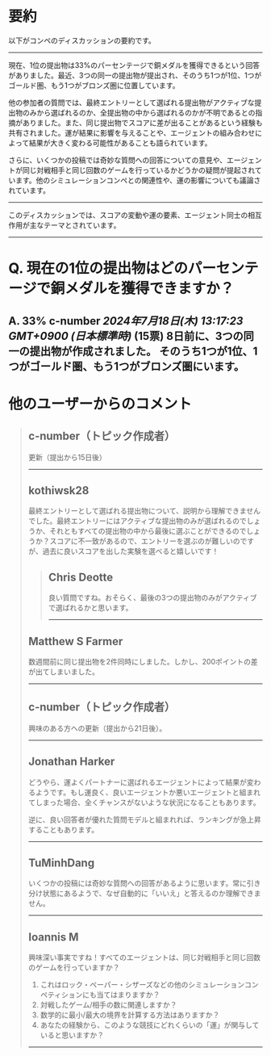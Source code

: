 # 要約 
以下がコンペのディスカッションの要約です。

---

現在、1位の提出物は33%のパーセンテージで銅メダルを獲得できるという回答がありました。最近、3つの同一の提出物が提出され、そのうち1つが1位、1つがゴールド圏、もう1つがブロンズ圏に位置しています。

他の参加者の質問では、最終エントリーとして選ばれる提出物がアクティブな提出物のみから選ばれるのか、全提出物の中から選ばれるのかが不明であるとの指摘がありました。また、同じ提出物でスコアに差が出ることがあるという経験も共有されました。運が結果に影響を与えることや、エージェントの組み合わせによって結果が大きく変わる可能性があることも語られています。

さらに、いくつかの投稿では奇妙な質問への回答についての意見や、エージェントが同じ対戦相手と同じ回数のゲームを行っているかどうかの疑問が提起されています。他のシミュレーションコンペとの関連性や、運の影響についても議論されています。

--- 

このディスカッションでは、スコアの変動や運の要素、エージェント同士の相互作用が主なテーマとされています。

---
# Q. 現在の1位の提出物はどのパーセンテージで銅メダルを獲得できますか？
A. 33%
**c-number** *2024年7月18日(木) 13:17:23 GMT+0900 (日本標準時)* (15票)
8日前に、3つの同一の提出物が作成されました。
そのうち1つが1位、1つがゴールド圏、もう1つがブロンズ圏にいます。
---
 # 他のユーザーからのコメント
> ## c-number（トピック作成者）
> 
> 更新（提出から15日後）
> 
> 
> ---
> ## kothiwsk28
> 
> 最終エントリーとして選ばれる提出物について、説明から理解できませんでした。最終エントリーにはアクティブな提出物のみが選ばれるのでしょうか、それともすべての提出物の中から最後に選ぶことができるのでしょうか？スコアに不一致があるので、エントリーを選ぶのが難しいのですが、過去に良いスコアを出した実験を選べると嬉しいです！
> 
> > ## Chris Deotte
> > 
> > 良い質問ですね。おそらく、最後の3つの提出物のみがアクティブで選ばれるかと思います。
> > 
> > ---
> ## Matthew S Farmer
> 
> 数週間前に同じ提出物を2件同時にしました。しかし、200ポイントの差が出てしまいました。
> 
> ---
> ## c-number（トピック作成者）
> 
> 興味のある方への更新（提出から21日後）。
> 
> ---
> ## Jonathan Harker
> 
> どうやら、運よくパートナーに選ばれるエージェントによって結果が変わるようです。もし運良く、良いエージェントか悪いエージェントと組まれてしまった場合、全くチャンスがないような状況になることもあります。
> 
> 逆に、良い回答者が優れた質問モデルと組まれれば、ランキングが急上昇することもあります。
> 
> ---
> ## TuMinhDang
> 
> いくつかの投稿には奇妙な質問への回答があるように思います。常に引き分け状態にあるようで、なぜ自動的に「いいえ」と答えるのか理解できません。
> 
> ---
> ## Ioannis M
> 
> 興味深い事実ですね！すべてのエージェントは、同じ対戦相手と同じ回数のゲームを行っていますか？  
> 1) これはロック・ペーパー・シザーズなどの他のシミュレーションコンペティションにも当てはまりますか？  
> 2) 対戦したゲーム/相手の数に関連しますか？  
> 3) 数学的に最小/最大の境界を計算する方法はありますか？  
> 4) あなたの経験から、このような競技にどれくらいの「運」が関与していると思いますか？  
> 
> ---
